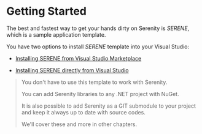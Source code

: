 # Getting Started

The best and fastest way to get your hands dirty on Serenity is _SERENE_, which is a sample application template.

You have two options to install _SERENE_ template into your Visual Studio:

* [Installing SERENE from Visual Studio Marketplace](installing_serene_from_visual_studio_gallery.md)

* [Installing SERENE directly from Visual Studio](installing_serene_directly_from_visual_studio.md)

> You don't have to use this template to work with Serenity.
>
> You can add Serenity libraries to any .NET project with NuGet.
>
> It is also possible to add Serenity as a GIT submodule to your project and keep it always up to date with source codes.
>
> We'll cover these and more in other chapters.



